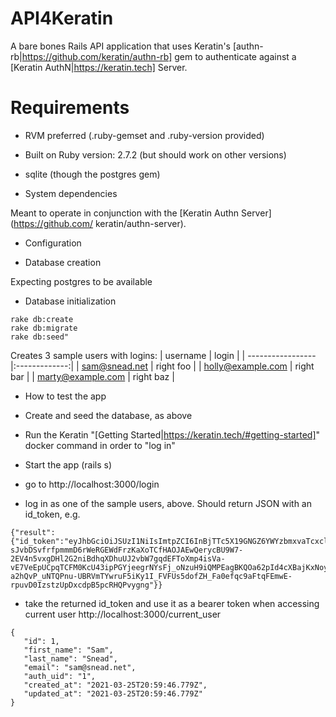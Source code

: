 # API4Keratin

A bare bones Rails API application that uses Keratin's [authn-rb|https://github.com/keratin/authn-rb] gem to authenticate against a [Keratin AuthN|https://keratin.tech] Server.


# Requirements

* RVM preferred (.ruby-gemset and .ruby-version provided)

* Built on Ruby version: 2.7.2 (but should work on other versions)

* sqlite (though the postgres gem)
* System dependencies

Meant to operate in conjunction with the [Keratin Authn Server](https://github.com/
keratin/authn-server).


* Configuration

* Database creation

Expecting postgres to be available

* Database initialization
```
rake db:create
rake db:migrate
rake db:seed"
```
Creates 3 sample users with logins:
| username          | login         |
| ----------------- |:-------------:|
| sam@snead.net     | right foo     |
| holly@example.com | right bar     |
| marty@example.com | right baz     |


* How to test the app

 * Create and seed the database, as above

 * Run the Keratin "[Getting Started|https://keratin.tech/#getting-started]" docker command in order to "log in"

 * Start the app (rails s)

 * go to http://localhost:3000/login

 * log in as one of the sample users, above. Should return JSON with an id_token, e.g.
 ```
 {"result":{"id_token":"eyJhbGciOiJSUzI1NiIsImtpZCI6InBjTTc5X19GNGZ6YWYzbmxvaTcxclltbTd0cDFDRkdJUThseC1mYUFMaWMiLCJ0eXAiOiJKV1QifQ.eyJhdWQiOlsibG9jYWxob3N0Il0sImF1dGhfdGltZSI6MTYxNjY5NjA3OSwiZXhwIjoxNjE2Njk5Njc5LCJpYXQiOjE2MTY2OTYwNzksImlzcyI6ImxvY2FsaG9zdDo4MDgwIiwic3ViIjoiMyJ9.qks6MQpvbpAx-sJvbDSvfrfpmmmD6rWeRGEWdFrzKaXoTCfHAOJAEwQerycBU9W7-2EV4n5vxgDHl2G2niBdhqXDhuUJ2vbW7gqdEFToXmp4isVa-vE7VeEpUCpqTCFM0KcU43ipPGYjeegrNYsFj_oNzuH9iQMPEagBKQOa62pId4cXBajKxNoyrt6lezQdDJwTmkDr4XFhFmZZGwbHv_1BjCrR7UznkgAefEC7gnKKb_taJFCv0wH-a2hQvP_uNTQPnu-UBRVmTYwruF5iKy1I_FVFUs5dofZH_Fa0efqc9aFtqFEmwE-rpuvD0IzstzUpDxcdpB5pcRHQPvygng"}}
 ```

 * take the returned id_token and use it as a bearer token when accessing current user http://localhost:3000/current_user
 ```
 {
    "id": 1,
    "first_name": "Sam",
    "last_name": "Snead",
    "email": "sam@snead.net",
    "auth_uid": "1",
    "created_at": "2021-03-25T20:59:46.779Z",
    "updated_at": "2021-03-25T20:59:46.779Z"
}
```

